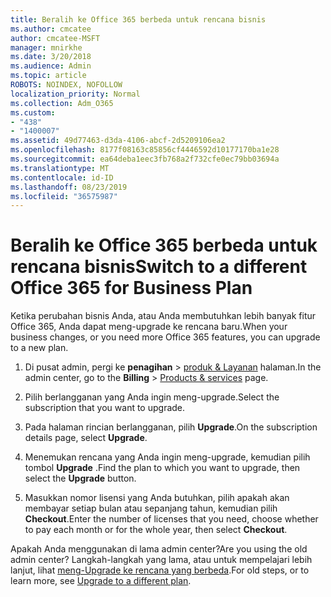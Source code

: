 ```yaml
---
title: Beralih ke Office 365 berbeda untuk rencana bisnis
ms.author: cmcatee
author: cmcatee-MSFT
manager: mnirkhe
ms.date: 3/20/2018
ms.audience: Admin
ms.topic: article
ROBOTS: NOINDEX, NOFOLLOW
localization_priority: Normal
ms.collection: Adm_O365
ms.custom:
- "438"
- "1400007"
ms.assetid: 49d77463-d3da-4106-abcf-2d5209106ea2
ms.openlocfilehash: 8177f08163c85856cf4446592d10177170ba1e28
ms.sourcegitcommit: ea64deba1eec3fb768a2f732cfe0ec79bb03694a
ms.translationtype: MT
ms.contentlocale: id-ID
ms.lasthandoff: 08/23/2019
ms.locfileid: "36575987"
---
```

# <a name="switch-to-a-different-office-365-for-business-plan"></a><span data-ttu-id="84bb7-102">Beralih ke Office 365 berbeda untuk rencana bisnis</span><span class="sxs-lookup"><span data-stu-id="84bb7-102">Switch to a different Office 365 for Business Plan</span></span>

<span data-ttu-id="84bb7-103">Ketika perubahan bisnis Anda, atau Anda membutuhkan lebih banyak fitur Office 365, Anda dapat meng-upgrade ke rencana baru.</span><span class="sxs-lookup"><span data-stu-id="84bb7-103">When your business changes, or you need more Office 365 features, you can upgrade to a new plan.</span></span>
  
1. <span data-ttu-id="84bb7-104">Di pusat admin, pergi ke **penagihan** \> [produk & Layanan](https://go.microsoft.com/fwlink/p/?linkid=842054) halaman.</span><span class="sxs-lookup"><span data-stu-id="84bb7-104">In the admin center, go to the **Billing** \> [Products & services](https://go.microsoft.com/fwlink/p/?linkid=842054) page.</span></span>

2. <span data-ttu-id="84bb7-105">Pilih berlangganan yang Anda ingin meng-upgrade.</span><span class="sxs-lookup"><span data-stu-id="84bb7-105">Select the subscription that you want to upgrade.</span></span>

3. <span data-ttu-id="84bb7-106">Pada halaman rincian berlangganan, pilih **Upgrade**.</span><span class="sxs-lookup"><span data-stu-id="84bb7-106">On the subscription details page, select **Upgrade**.</span></span>

4. <span data-ttu-id="84bb7-107">Menemukan rencana yang Anda ingin meng-upgrade, kemudian pilih tombol **Upgrade** .</span><span class="sxs-lookup"><span data-stu-id="84bb7-107">Find the plan to which you want to upgrade, then select the **Upgrade** button.</span></span>

5. <span data-ttu-id="84bb7-108">Masukkan nomor lisensi yang Anda butuhkan, pilih apakah akan membayar setiap bulan atau sepanjang tahun, kemudian pilih **Checkout**.</span><span class="sxs-lookup"><span data-stu-id="84bb7-108">Enter the number of licenses that you need, choose whether to pay each month or for the whole year, then select **Checkout**.</span></span>
   
<span data-ttu-id="84bb7-109">Apakah Anda menggunakan di lama admin center?</span><span class="sxs-lookup"><span data-stu-id="84bb7-109">Are you using the old admin center?</span></span> <span data-ttu-id="84bb7-110">Langkah-langkah yang lama, atau untuk mempelajari lebih lanjut, lihat [meng-Upgrade ke rencana yang berbeda](https://docs.microsoft.com/office365/admin/subscriptions-and-billing/upgrade-to-different-plan).</span><span class="sxs-lookup"><span data-stu-id="84bb7-110">For old steps, or to learn more, see [Upgrade to a different plan](https://docs.microsoft.com/office365/admin/subscriptions-and-billing/upgrade-to-different-plan).</span></span>  